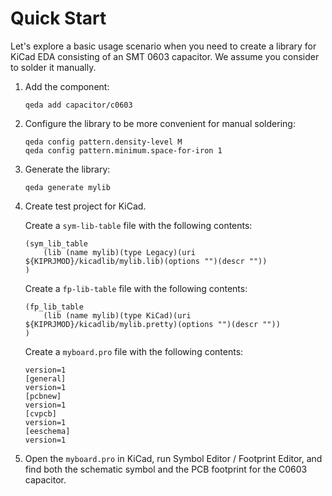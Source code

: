 # Quick Start

Let's explore a basic usage scenario when you need to create a library for KiCad EDA consisting of an SMT 0603 capacitor. We assume you consider to solder it manually. 

1. Add the component:

    ```
    qeda add capacitor/c0603
    ```

2. Configure the library to be more convenient for manual soldering:

    ```
    qeda config pattern.density-level M
    qeda config pattern.minimum.space-for-iron 1
    ```

3. Generate the library:

    ```
    qeda generate mylib
    ```

4. Create test project for KiCad.

    Create a `sym-lib-table` file with the following contents:

    ```
    (sym_lib_table
        (lib (name mylib)(type Legacy)(uri ${KIPRJMOD}/kicadlib/mylib.lib)(options "")(descr ""))
    )
    ```

    Create a `fp-lib-table` file with the following contents:

    ```
    (fp_lib_table
        (lib (name mylib)(type KiCad)(uri ${KIPRJMOD}/kicadlib/mylib.pretty)(options "")(descr ""))
    )
    ```

   Create a `myboard.pro` file with the following contents:

    ```
    version=1
    [general]
    version=1
    [pcbnew]
    version=1
    [cvpcb]
    version=1
    [eeschema]
    version=1
    ```

5. Open the `myboard.pro` in KiCad, run Symbol Editor / Footprint Editor, and find both the schematic symbol and the PCB footprint for the C0603 capacitor.